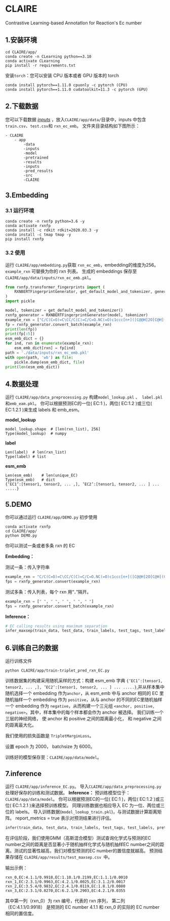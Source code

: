 ﻿# CLAIRE
Contrastive Learning-based AnnotatIon for Reaction's Ec number


## 1.安装环境
```
cd CLAIRE/app/
conda create -n CLearning python==3.10
conda activate CLearning
pip install -r requirements.txt
```
安装`torch`：您可以安装 CPU 版本或者 GPU 版本的 torch
```
conda install pytorch==1.11.0 cpuonly -c pytorch (CPU)
conda install pytorch==1.11.0 cudatoolkit=11.3 -c pytorch (GPU)
```
## 2.下载数据
您可以下载数据 [*inputs*]() ，放入`CLAIRE/app/data/`目录中，inputs 中包含`train.csv`、`test.csv`和 `rxn_ec_emb`。
文件夹目录结构如下图所示：
```
- CLAIRE
    - app
        -data 
	    -inputs
	    -model
	    -pretrained
        -results
	    -inputs
		-pred_results
        -src
	    -CLAIRE
```
## 3.Embedding
### 3.1 运行环境
```
conda create -n rxnfp python=3.6 -y
conda activate rxnfp
conda install -c rdkit rdkit=2020.03.3 -y
conda install -c tmap tmap -y
pip install rxnfp
```
### 3.2 使用
运行 `CLAIRE/app/embedding.py`获取 `rxn_ec_emb`，embedding的维度为256。
`example_rxn` 可替换为你的 rxn 列表。
生成的 embeddings 保存至 `CLAIRE/app/data/inputs/rxn_ec_emb.pkl`。
```python
from rxnfp.transformer_fingerprints import (
    RXNBERTFingerprintGenerator, get_default_model_and_tokenizer, generate_fingerprints
)
import pickle

model, tokenizer = get_default_model_and_tokenizer()
rxnfp_generator = RXNBERTFingerprintGenerator(model, tokenizer)
example_rxn = ["C/C(C=O)=C\CC/C(C)=C/C=O.NC(=O)c1ccc[n+]([C@@H]2O[C@H](COP(=O)([O-])OP(=O)([O-])OC[C@H]3O[C@@H](n4cnc5c(N)ncnc54)[C@H](O)[C@@H]3O)[C@@H](O)[C@H]2O)c1.[H+].O>>COC(=O)CCCCCCCC=O", "CC(C=O)c1ccccc1.O.NC(=O)c1ccc[n+]([C@@H]2O[C@H](COP(=O)([O-])OP(=O)([O-])OC[C@H]3O[C@@H](n4cnc5c(N)ncnc54)[C@H](O)[C@@H]3O)[C@@H](O)[C@H]2O)c1>>CC(C(=O)O)c1ccccc1"]
fp = rxnfp_generator.convert_batch(example_rxn)
print(len(fp))
print(fp[:5])
esm_emb_dict = {}
for ind, rxn in enumerate(example_rxn):
    esm_emb_dict[rxn] = fp[ind]
path = './data/inputs/rxn_ec_emb.pkl'
with open(path, 'wb') as file:
    pickle.dump(esm_emb_dict, file)
print(len(esm_emb_dict))
```
## 4.数据处理
运行 `CLAIRE/app/data_preprocessing.py` 构建`model_lookup.pkl` 、` label.pkl`和`emb_eam.pkl`。
你可以根据预测EC的一位( EC:1 )，两位( EC:1.2 )或三位( EC:1.2.1 )来生成 labels 和 emb_esm。

**model_lookup**

```
model_lookup.shape 	# [len(rxn_list), 256]
Type(model_lookup)  # numpy
```
**label**
```
Len(label) 	# len(rxn_list)
Type(label)	# list
```
**esm_emb**
```
Len(esm_emb)	# len(unique_EC)
Type(esm_emb)	# dict
{‘EC1’:[tensor1, tensor2, ... ,], ’EC2’:[tensor1, tensor2, ... ] ... .....}
```
## 5.DEMO
你可以通过运行 `CLAIRE/app/DEMO.py` 初步使用
```
conda activate rxnfp
cd CLAIRE/app/
python DEMO.py
```
你可以测试一条或者多条 rxn 的 EC

**Embedding：**

测试一条：传入字符串
```python
example_rxn = "C/C(C=O)=C\CC/C(C)=C/C=O.NC(=O)c1ccc[n+]([C@@H]2O[C@H](COP(=O)([O-])OP(=O)([O-])OC[C@H]3O[C@@H](n4cnc5c(N)ncnc54)[C@H](O)[C@@H]3O)[C@@H](O)[C@H]2O)c1.[H+].O>>COC(=O)CCCCCCCC=O"
fps = rxnfp_generator.convert(example_rxn)
```
测试多条：传入列表，每个 rxn 用“`，`”隔开。
```python
example_rxn = [" ", " ", " ", " ", " "]
fps = rxnfp_generator.convert_batch(example_rxn)
```
**Inference：**
```python
# EC calling results using maximum separation
infer_maxsep(train_data, test_data, train_labels, test_tags, test_labels, pretrained_model, report_metrics=True, gmm = './data/pretrained/gmm_ensumble.pkl')
```
## 6.训练自己的数据
运行训练文件
```
python CLAIRE/app/train-triplet_pred_rxn_EC.py
```
训练数据集的构建采用随机采样的方式：构建 esm_emb 字典 `{‘EC1’:[tensor1, tensor2, ... ,], ’EC2’:[tensor1, tensor2, ... ] ... .....}`,并从样本集中随机选择一个 embedding 作为`anchor`，从 esm_emb 中与 anchor 相同的 EC 里随机抽样一个 embedding 作为 `positive`，从与 anchor 的不同的EC里随机抽样一个 embedding 作为 `negative`，从而构建一个三元组 `<anchor, positive, negative>`。其中，样本集中的每个样本都会作为 anchor 被选择。
我们训练一个三层的神经网络， 使 anchor 和 positive 之间的距离最小化， 和 negative 之间的距离最大化。

我们使用的损失函数是 `TripletMarginLoss`。

设置 epoch 为 2000， batchsize 为 6000。

训练好的模型保存至：`CLAIRE/app/data/model`。

## 7.inference
运行 `CLAIRE/app/inference_EC.py`。
导入`CLAIRE/app/data_preprocessing.py` 处理好保存的训练和测试数据。
**Inference：**
预训练模型位于：`CLAIRE/app/data/model`。
你可以根据预测EC的一位( EC:1 )，两位( EC:1.2 )或三位( EC:1.2.1 )来选择预训练模型。
同理训练数据也相应导入 EC 为一位、两位或三位的 labels。
导入训练数据(`model_lookup_train.pkl`)，与测试数据计算距离矩阵。
 report_metrics = true 表示对预测结果进行评估。
```python
infer(train_data, test_data, train_labels, test_tags, test_labels, pretrained_model, report_metrics=True, gmm = './data/pretrained/gmm_ensumble.pkl')
```
在评估阶段，我们使用GMM（高斯混合模型）测试查询化学式与预测的EC number之间的距离是否显著小于随机抽样化学式与随机抽样EC number之间的距离。测试的显著性越高，我们对模型预测的EC number的置信度就越高。
预测结果存储在 `CLAIRE/app/results/test_maxsep.csv `中。

输出示例：
```
rxn_0,EC:4.1.1/0.9918,EC:1.10.1/0.2199,EC:1.1.1/0.0010
rxn_1,EC:2.3.1/0.9963,EC:4.2.1/0.0025,EC:3.1.2/0.0017
rxn_2,EC:3.5.4/0.9832,EC:2.4.1/0.0119,EC:1.8.1/0.0080
rxn_3,EC:2.3.1/0.8270,EC:6.2.1/0.2903,EC:4.2.1/0.0355
```
其中第一列（rxn_0）为 rxn 编号，代表的 rxn 序列， 第二列 （EC:4.1.1/0.9918） 是预测的 EC number 4.1.1 和 rxn_0 的实际的 EC number 相同的置信度。
